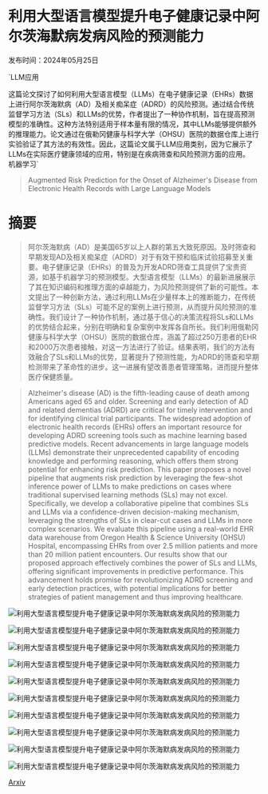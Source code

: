 # 利用大型语言模型提升电子健康记录中阿尔茨海默病发病风险的预测能力

发布时间：2024年05月25日

`LLM应用

这篇论文探讨了如何利用大型语言模型（LLMs）在电子健康记录（EHRs）数据上进行阿尔茨海默病（AD）及相关痴呆症（ADRD）的风险预测。通过结合传统监督学习方法（SLs）和LLMs的优势，作者提出了一种协作机制，旨在提高预测模型的准确性。这种方法特别适用于样本量有限的情况，其中LLMs能够提供额外的推理能力。论文通过在俄勒冈健康与科学大学（OHSU）医院的数据仓库上进行实验验证了其方法的有效性。因此，这篇论文属于LLM应用类别，因为它展示了LLMs在实际医疗健康领域的应用，特别是在疾病筛查和风险预测方面的应用。` `机器学习`

> Augmented Risk Prediction for the Onset of Alzheimer's Disease from Electronic Health Records with Large Language Models

# 摘要

> 阿尔茨海默病（AD）是美国65岁以上人群的第五大致死原因。及时筛查和早期发现AD及相关痴呆症（ADRD）对于有效干预和临床试验招募至关重要。电子健康记录（EHRs）的普及为开发ADRD筛查工具提供了宝贵资源，如基于机器学习的预测模型。大型语言模型（LLMs）的最新进展展示了其在知识编码和推理方面的卓越能力，为风险预测提供了新的可能性。本文提出了一种创新方法，通过利用LLMs在少量样本上的推断能力，在传统监督学习方法（SLs）可能不足的案例上进行预测，从而提升风险预测的准确性。我们设计了一种协作机制，通过基于信心的决策流程将SLs和LLMs的优势结合起来，分别在明确和复杂案例中发挥各自所长。我们利用俄勒冈健康与科学大学（OHSU）医院的数据仓库，涵盖了超过250万患者的EHR和2000万次患者接触，对这一方法进行了验证。结果表明，我们的方法有效融合了SLs和LLMs的优势，显著提升了预测性能，为ADRD的筛查和早期检测带来了革命性的进步。这一进展有望改善患者管理策略，进而提升整体医疗保健质量。

> Alzheimer's disease (AD) is the fifth-leading cause of death among Americans aged 65 and older. Screening and early detection of AD and related dementias (ADRD) are critical for timely intervention and for identifying clinical trial participants. The widespread adoption of electronic health records (EHRs) offers an important resource for developing ADRD screening tools such as machine learning based predictive models. Recent advancements in large language models (LLMs) demonstrate their unprecedented capability of encoding knowledge and performing reasoning, which offers them strong potential for enhancing risk prediction. This paper proposes a novel pipeline that augments risk prediction by leveraging the few-shot inference power of LLMs to make predictions on cases where traditional supervised learning methods (SLs) may not excel. Specifically, we develop a collaborative pipeline that combines SLs and LLMs via a confidence-driven decision-making mechanism, leveraging the strengths of SLs in clear-cut cases and LLMs in more complex scenarios. We evaluate this pipeline using a real-world EHR data warehouse from Oregon Health \& Science University (OHSU) Hospital, encompassing EHRs from over 2.5 million patients and more than 20 million patient encounters. Our results show that our proposed approach effectively combines the power of SLs and LLMs, offering significant improvements in predictive performance. This advancement holds promise for revolutionizing ADRD screening and early detection practices, with potential implications for better strategies of patient management and thus improving healthcare.

![利用大型语言模型提升电子健康记录中阿尔茨海默病发病风险的预测能力](../../../paper_images/2405.16413/x1.png)

![利用大型语言模型提升电子健康记录中阿尔茨海默病发病风险的预测能力](../../../paper_images/2405.16413/x2.png)

![利用大型语言模型提升电子健康记录中阿尔茨海默病发病风险的预测能力](../../../paper_images/2405.16413/x3.png)

![利用大型语言模型提升电子健康记录中阿尔茨海默病发病风险的预测能力](../../../paper_images/2405.16413/x4.png)

![利用大型语言模型提升电子健康记录中阿尔茨海默病发病风险的预测能力](../../../paper_images/2405.16413/x5.png)

![利用大型语言模型提升电子健康记录中阿尔茨海默病发病风险的预测能力](../../../paper_images/2405.16413/x6.png)

![利用大型语言模型提升电子健康记录中阿尔茨海默病发病风险的预测能力](../../../paper_images/2405.16413/x7.png)

![利用大型语言模型提升电子健康记录中阿尔茨海默病发病风险的预测能力](../../../paper_images/2405.16413/x8.png)

![利用大型语言模型提升电子健康记录中阿尔茨海默病发病风险的预测能力](../../../paper_images/2405.16413/x9.png)

![利用大型语言模型提升电子健康记录中阿尔茨海默病发病风险的预测能力](../../../paper_images/2405.16413/x10.png)

[Arxiv](https://arxiv.org/abs/2405.16413)